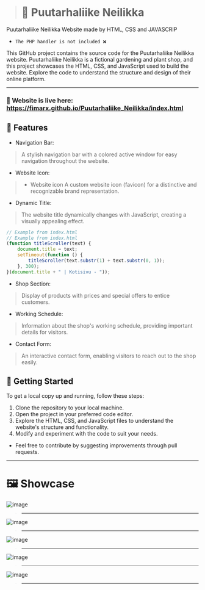 ># 🏡 Puutarhaliike Neilikka
Puutarhaliike Neilikka Website made by HTML, CSS and JAVASCRIP
- `The PHP handler is not included ❌`

This GitHub project contains the source code for the Puutarhaliike Neilikka website. Puutarhaliike Neilikka is a fictional gardening and plant shop, and this project showcases the HTML, CSS, and JavaScript used to build the website. Explore the code to understand the structure and design of their online platform.
__________________________________
### 🔴 Website is live here: https://fimarx.github.io/Puutarhaliike_Neilikka/index.html

## 📖 Features
- Navigation Bar:
> A stylish navigation bar with a colored active window for easy navigation throughout the website.
- Website Icon:
> - Website icon
> A custom website icon (favicon) for a distinctive and recognizable brand representation.
- Dynamic Title:
> The website title dynamically changes with JavaScript, creating a visually appealing effect.
```javascript
// Example from index.html
// Example from index.html
(function titleScroller(text) {
    document.title = text;
    setTimeout(function () {
        titleScroller(text.substr(1) + text.substr(0, 1));
    }, 300);
}(document.title + " | Kotisivu - "));
```
- Shop Section:
> Display of products with prices and special offers to entice customers.
- Working Schedule:
> Information about the shop's working schedule, providing important details for visitors.
- Contact Form:
> An interactive contact form, enabling visitors to reach out to the shop easily.

## 🚀 Getting Started
To get a local copy up and running, follow these steps:

1. Clone the repository to your local machine.
2. Open the project in your preferred code editor.
3. Explore the HTML, CSS, and JavaScript files to understand the website's structure and functionality.
4. Modify and experiment with the code to suit your needs.
- Feel free to contribute by suggesting improvements through pull requests.
__________________________________
# 🖼️ Showcase
![image](https://github.com/FIMARx/Puutarhaliike_Neilikka/assets/69573290/c2b3bf32-384e-4ffe-8b24-6904445434a8)
> __________________________________
![image](https://github.com/FIMARx/Puutarhaliike_Neilikka/assets/69573290/00741546-06d3-4aec-94c5-f1b17841c472)
> __________________________________
![image](https://github.com/FIMARx/Puutarhaliike_Neilikka/assets/69573290/62a4e4d9-327f-4267-9d1d-91e2a3fec027)
> __________________________________
![image](https://github.com/FIMARx/Puutarhaliike_Neilikka/assets/69573290/14d88165-1f8b-4421-94ce-9f8896ef4315)
> __________________________________
![image](https://github.com/FIMARx/Puutarhaliike_Neilikka/assets/69573290/14d43af6-1217-4b71-a765-1020e60450a2)
> __________________________________
